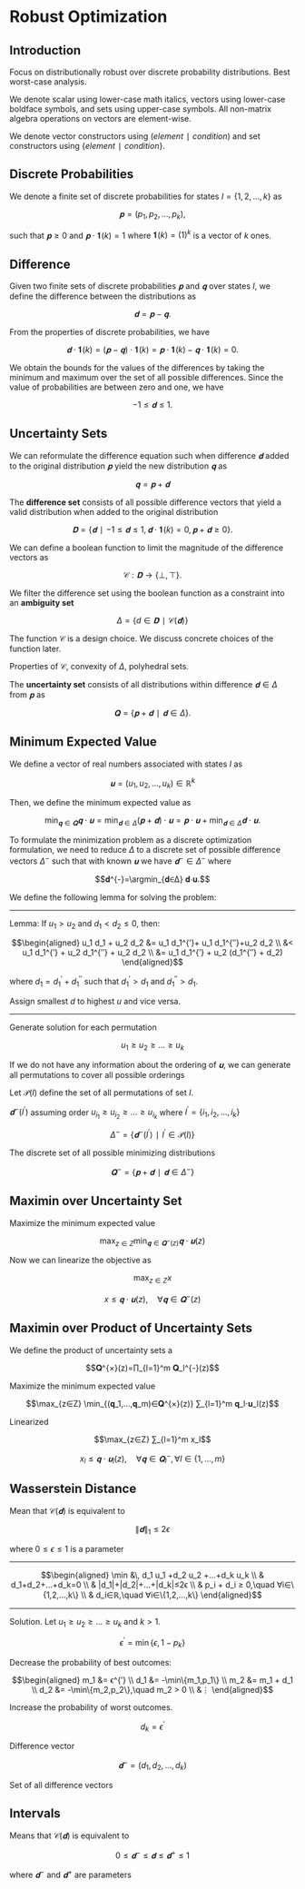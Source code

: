 # Robust Optimization
## Introduction
Focus on distributionally robust over discrete probability distributions. Best worst-case analysis.

We denote scalar using lower-case math italics, vectors using lower-case boldface symbols, and sets using upper-case symbols. All non-matrix algebra operations on vectors are element-wise.

We denote vector constructors using $(element∣condition)$ and set constructors using $\{element∣condition\}.$

## Discrete Probabilities
We denote a finite set of discrete probabilities for states $I=\{1,2,...,k\}$ as

$$𝐩=(p_1,p_2,...,p_k),$$

such that $𝐩≥0$ and $𝐩⋅𝟏(k)=1$ where $𝟏(k)=(1)^k$ is a vector of $k$ ones.


## Difference
Given two finite sets of discrete probabilities $𝐩$ and $𝐪$ over states $I,$ we define the difference between the distributions as

$$𝐝=𝐩-𝐪.$$

From the properties of discrete probabilities, we have

$$𝐝⋅𝟏(k)=(𝐩-𝐪)⋅𝟏(k)=𝐩⋅𝟏(k)-𝐪⋅𝟏(k)=0.$$

We obtain the bounds for the values of the differences by taking the minimum and maximum over the set of all possible differences. Since the value of probabilities are between zero and one, we have

$$-1≤𝐝≤1.$$


## Uncertainty Sets
We can reformulate the difference equation such when difference $𝐝$ added to the original distribution $𝐩$ yield the new distribution $𝐪$ as

$$𝐪=𝐩+𝐝$$

The **difference set** consists of all possible difference vectors that yield a valid distribution when added to the original distribution

$$𝐃=\{𝐝∣-1≤𝐝≤1,\, 𝐝⋅𝟏(k)=0,\, 𝐩+𝐝≥0\}.$$

We can define a boolean function to limit the magnitude of the difference vectors as

$$\mathcal{C}:𝐃→\{⊥,⊤\}.$$

We filter the difference set using the boolean function as a constraint into an **ambiguity set**

$$Δ = \{d∈𝐃∣\mathcal{C}(𝐝)\}$$

The function $\mathcal{C}$ is a design choice. We discuss concrete choices of the function later.

Properties of $\mathcal{C}$, convexity of $Δ$, polyhedral sets.

The **uncertainty set** consists of all distributions  within difference $𝐝∈Δ$ from $𝐩$ as

$$𝐐=\{𝐩+𝐝∣𝐝∈Δ\}.$$


## Minimum Expected Value
We define a vector of real numbers associated with states $I$ as

$$𝐮=(u_1,u_2,...,u_k)∈ℝ^k$$

Then, we define the minimum expected value as

$$\min_{𝐪∈𝐐} 𝐪⋅𝐮 = \min_{𝐝∈Δ} (𝐩+𝐝)⋅𝐮 = 𝐩⋅𝐮 + \min_{𝐝∈Δ} 𝐝⋅𝐮.$$

To formulate the minimization problem as a discrete optimization formulation, we need to reduce $Δ$ to a discrete set of possible difference vectors $Δ^{-}$ such that with known $𝐮$ we have $𝐝^{-}∈Δ^{-}$ where

$$𝐝^{-}=\argmin_{𝐝∈Δ} 𝐝⋅𝐮.$$

We define the following lemma for solving the problem:

---

Lemma: If $u_1>u_2$ and $d_1<d_2≤0,$ then:

$$\begin{aligned}
u_1 d_1 + u_2 d_2 &= u_1 d_1^{′}+ u_1 d_1^{′′}+u_2 d_2 \\
&< u_1 d_1^{′} + u_2 d_1^{′′} + u_2 d_2 \\
&= u_1 d_1^{′} + u_2 (d_1^{′′} + d_2)
\end{aligned}$$

where $d_1=d_1^{′}+d_1^{′′}$ such that $d_1^{′}>d_1$ and $d_1^{′′}>d_1.$

Assign smallest $d$ to highest $u$ and vice versa.

---

Generate solution for each permutation

$$u_{1}≥u_{2}≥...≥u_{k}$$

If we do not have any information about the ordering of $𝐮,$ we can generate all permutations to cover all possible orderings

Let $\mathcal{P}(I)$ define the set of all permutations of set $I.$

$𝐝^{-}(I^{′})$ assuming order $u_{i_1}≥u_{i_2}≥...≥u_{i_k}$ where $I^{′}=\{i_1,i_2,...,i_k\}$

$$Δ^{-}=\{𝐝^{-}(I^{′})∣I^{′}∈\mathcal{P}(I)\}$$

The discrete set of all possible minimizing distributions

$$𝐐^{-}=\{𝐩+𝐝∣𝐝∈Δ^{-}\}$$


## Maximin over Uncertainty Set
Maximize the minimum expected value

$$\max_{z∈Z} \min_{𝐪∈𝐐^{-}(z)} 𝐪⋅𝐮(z)$$

Now we can linearize the objective as

$$\max_{z∈Z} x$$

$$x≤𝐪⋅𝐮(z),\quad ∀𝐪∈𝐐^{-}(z)$$


## Maximin over Product of Uncertainty Sets
We define the product of uncertainty sets a

$$𝐐^{×}(z)=∏_{l=1}^m 𝐐_l^{-}(z)$$

Maximize the minimum expected value

$$\max_{z∈Z} \min_{(𝐪_1,...,𝐪_m)∈𝐐^{×}(z)} ∑_{l=1}^m 𝐪_l⋅𝐮_l(z)$$

Linearized

$$\max_{z∈Z} ∑_{l=1}^m x_l$$

$$x_l ≤ 𝐪⋅𝐮_l(z),\quad ∀𝐪∈𝐐_l^{-}, ∀l∈\{1,...,m\}$$


## Wasserstein Distance
Mean that $\mathcal{C}(𝐝)$ is equivalent to

$$\|𝐝\|_1≤2ϵ$$

where $0≤ϵ≤1$ is a parameter

---

$$\begin{aligned}
\min &\, d_1 u_1 +d_2 u_2 +...+d_k u_k \\
& d_1+d_2+...+d_k=0 \\
& |d_1|+|d_2|+...+|d_k|≤2ϵ \\
& p_i + d_i ≥ 0,\quad ∀i∈\{1,2,...,k\} \\
& d_i∈ℝ,\quad ∀i∈\{1,2,...,k\}
\end{aligned}$$

---

Solution. Let $u_1≥u_2≥...≥u_k$ and $k>1.$

$$ϵ^{′}=\min\{ϵ,1-p_k\}$$

Decrease the probability of best outcomes:

$$\begin{aligned}
m_1 &= ϵ^{′} \\
d_1 &= -\min\{m_1,p_1\} \\
m_2 &= m_1 + d_1 \\
d_2 &= -\min\{m_2,p_2\},\quad m_2 > 0 \\
&⋮
\end{aligned}$$

Increase the probability of worst outcomes.

$$d_k=ϵ^{′}$$

Difference vector

$$𝐝^{-}=(d_1,d_2,...,d_k)$$

Set of all difference vectors


## Intervals
Means that $\mathcal{C}(𝐝)$ is equivalent to

$$0≤𝐝^{-} ≤ 𝐝 ≤ 𝐝^{+}≤1$$

where $𝐝^{-}$ and $𝐝^{+}$ are parameters
